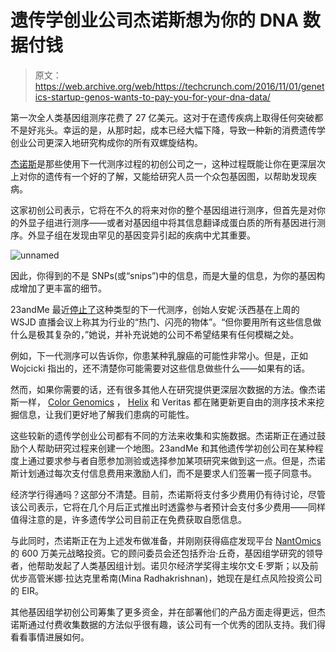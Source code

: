 # 遗传学创业公司杰诺斯想为你的 DNA 数据付钱

> 原文：<https://web.archive.org/web/https://techcrunch.com/2016/11/01/genetics-startup-genos-wants-to-pay-you-for-your-dna-data/>

第一次全人类基因组测序花费了 27 亿美元。这对于在遗传疾病上取得任何突破都不是好兆头。幸运的是，从那时起，成本已经大幅下降，导致一种新的消费遗传学创业公司更深入地研究构成你的所有双螺旋结构。

[杰诺斯](https://web.archive.org/web/20230324093538/https://www.genosresearch.com/)是那些使用下一代测序过程的初创公司之一，这种过程既能让你在更深层次上对你的遗传有一个好的了解，又能给研究人员一个众包基因图，以帮助发现疾病。

这家初创公司表示，它将在不久的将来对你的整个基因组进行测序，但首先是对你的外显子组进行测序——或者对基因组中将其信息翻译成蛋白质的所有基因进行测序。外显子组在发现由罕见的基因变异引起的疾病中尤其重要。

![unnamed](img/5db160eb1fda3e03290ce17d1604261b.png)

因此，你得到的不是 SNPs(或“snips”)中的信息，而是大量的信息，为你的基因构成增加了更丰富的细节。

23andMe 最近[停止了](https://web.archive.org/web/20230324093538/https://techcrunch.com/2016/10/26/23andme-reportedly-laid-off-nearly-half-a-dozen-staff-working-on-next-gen-sequencing/?ncid=rss&utm_source=feedburner&utm_medium=feed&utm_campaign=sfgplus&sr_share=googleplus&%3Fncid=sfgplus)这种类型的下一代测序，创始人安妮·沃西基在上周的 WSJD 直播会议上称其为行业的“热门、闪亮的物体”。“但你要用所有这些信息做什么是极其复杂的，”她说，并补充说她的公司不希望结果有任何模糊之处。

例如，下一代测序可以告诉你，你患某种乳腺癌的可能性非常小。但是，正如 Wojcicki 指出的，还不清楚你可能需要对这些信息做些什么——如果有的话。

然而，如果你需要的话，还有很多其他人在研究提供更深层次数据的方法。像杰诺斯一样， [Color Genomics](https://web.archive.org/web/20230324093538/https://www.crunchbase.com/organization/color-genomics) ， [Helix](https://web.archive.org/web/20230324093538/https://www.crunchbase.com/organization/helix#/entity) 和 Veritas 都在赌更新更自由的测序技术来挖掘信息，让我们更好地了解我们患病的可能性。

这些较新的遗传学创业公司都有不同的方法来收集和实施数据。杰诺斯正在通过鼓励个人帮助研究过程来创建一个地图。23andMe 和其他遗传学初创公司在某种程度上通过要求参与者自愿参加测验或选择参加某项研究来做到这一点。但是，杰诺斯计划通过每次支付信息费用来激励人们，而不是要求人们签署一揽子同意书。

经济学行得通吗？这部分不清楚。目前，杰诺斯将支付多少费用仍有待讨论，尽管该公司表示，它将在几个月后正式推出时透露参与者预计会支付多少费用——同样值得注意的是，许多遗传学公司目前正在免费获取自愿信息。

与此同时，杰诺斯正在为上述发布做准备，并刚刚获得癌症发现平台 [NantOmics](https://web.archive.org/web/20230324093538/http://www.nantomics.com/) 的 600 万美元战略投资。它的顾问委员会还包括乔治·丘奇，基因组学研究的领导者，他帮助发起了人类基因组计划。诺贝尔经济学奖得主埃尔文·E·罗斯；以及前优步高管米娜·拉达克里希南(Mina Radhakrishnan)，她现在是红点风险投资公司的 EIR。

其他基因组学初创公司筹集了更多资金，并在部署他们的产品方面走得更远，但杰诺斯通过付费收集数据的方法似乎很有趣，该公司有一个优秀的团队支持。我们得看看事情进展如何。